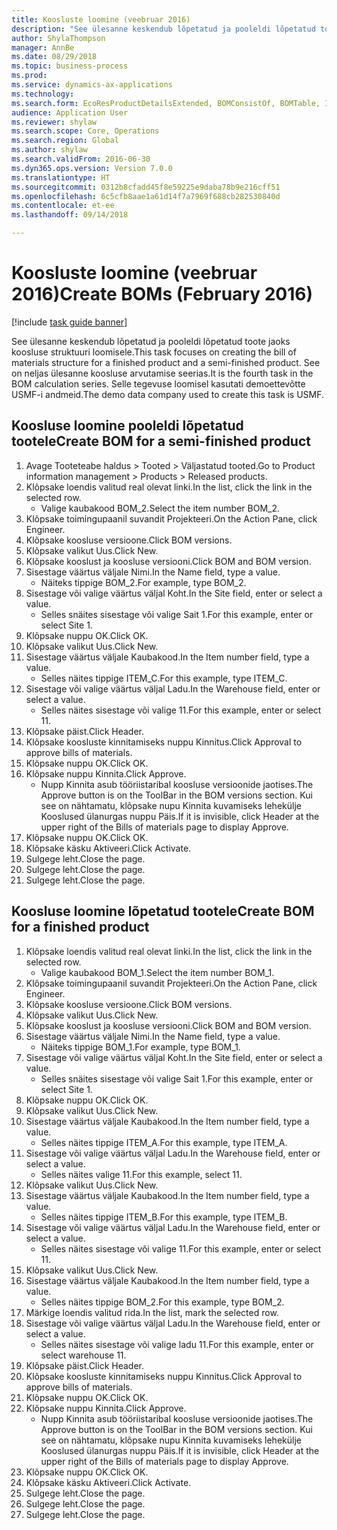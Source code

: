 ```yaml
--- 
title: Koosluste loomine (veebruar 2016)
description: "See ülesanne keskendub lõpetatud ja pooleldi lõpetatud toote jaoks koosluse struktuuri loomisele."
author: ShylaThompson
manager: AnnBe
ms.date: 08/29/2018
ms.topic: business-process
ms.prod: 
ms.service: dynamics-ax-applications
ms.technology: 
ms.search.form: EcoResProductDetailsExtended, BOMConsistOf, BOMTable, InventLocationIdLookup
audience: Application User
ms.reviewer: shylaw
ms.search.scope: Core, Operations
ms.search.region: Global
ms.author: shylaw
ms.search.validFrom: 2016-06-30
ms.dyn365.ops.version: Version 7.0.0
ms.translationtype: HT
ms.sourcegitcommit: 0312b8cfadd45f8e59225e9daba78b9e216cff51
ms.openlocfilehash: 6c5cfb8aae1a61d14f7a7969f688cb282530840d
ms.contentlocale: et-ee
ms.lasthandoff: 09/14/2018

---
```

# <a name="create-boms-february-2016"></a><span data-ttu-id="5e6db-103">Koosluste loomine (veebruar 2016)</span><span class="sxs-lookup"><span data-stu-id="5e6db-103">Create BOMs (February 2016)</span></span>

[!include [task guide banner](../../includes/task-guide-banner.md)]

<span data-ttu-id="5e6db-104">See ülesanne keskendub lõpetatud ja pooleldi lõpetatud toote jaoks koosluse struktuuri loomisele.</span><span class="sxs-lookup"><span data-stu-id="5e6db-104">This task focuses on creating the bill of materials structure for a finished product and a semi-finished product.</span></span> <span data-ttu-id="5e6db-105">See on neljas ülesanne koosluse arvutamise seerias.</span><span class="sxs-lookup"><span data-stu-id="5e6db-105">It is the fourth task in the BOM calculation series.</span></span> <span data-ttu-id="5e6db-106">Selle tegevuse loomisel kasutati demoettevõtte USMF-i andmeid.</span><span class="sxs-lookup"><span data-stu-id="5e6db-106">The demo data company used to create this task is USMF.</span></span>


## <a name="create-bom-for-a-semi-finished-product"></a><span data-ttu-id="5e6db-107">Koosluse loomine pooleldi lõpetatud tootele</span><span class="sxs-lookup"><span data-stu-id="5e6db-107">Create BOM for a semi-finished product</span></span>
1. <span data-ttu-id="5e6db-108">Avage Tooteteabe haldus > Tooted > Väljastatud tooted.</span><span class="sxs-lookup"><span data-stu-id="5e6db-108">Go to Product information management > Products > Released products.</span></span>
2. <span data-ttu-id="5e6db-109">Klõpsake loendis valitud real olevat linki.</span><span class="sxs-lookup"><span data-stu-id="5e6db-109">In the list, click the link in the selected row.</span></span>
    * <span data-ttu-id="5e6db-110">Valige kaubakood BOM_2.</span><span class="sxs-lookup"><span data-stu-id="5e6db-110">Select the item number BOM_2.</span></span>  
3. <span data-ttu-id="5e6db-111">Klõpsake toimingupaanil suvandit Projekteeri.</span><span class="sxs-lookup"><span data-stu-id="5e6db-111">On the Action Pane, click Engineer.</span></span>
4. <span data-ttu-id="5e6db-112">Klõpsake koosluse versioone.</span><span class="sxs-lookup"><span data-stu-id="5e6db-112">Click BOM versions.</span></span>
5. <span data-ttu-id="5e6db-113">Klõpsake valikut Uus.</span><span class="sxs-lookup"><span data-stu-id="5e6db-113">Click New.</span></span>
6. <span data-ttu-id="5e6db-114">Klõpsake kooslust ja koosluse versiooni.</span><span class="sxs-lookup"><span data-stu-id="5e6db-114">Click BOM and BOM version.</span></span>
7. <span data-ttu-id="5e6db-115">Sisestage väärtus väljale Nimi.</span><span class="sxs-lookup"><span data-stu-id="5e6db-115">In the Name field, type a value.</span></span>
    * <span data-ttu-id="5e6db-116">Näiteks tippige BOM_2.</span><span class="sxs-lookup"><span data-stu-id="5e6db-116">For example, type BOM_2.</span></span>  
8. <span data-ttu-id="5e6db-117">Sisestage või valige väärtus väljal Koht.</span><span class="sxs-lookup"><span data-stu-id="5e6db-117">In the Site field, enter or select a value.</span></span>
    * <span data-ttu-id="5e6db-118">Selles snäites sisestage või valige Sait 1.</span><span class="sxs-lookup"><span data-stu-id="5e6db-118">For this example, enter or select Site 1.</span></span>  
9. <span data-ttu-id="5e6db-119">Klõpsake nuppu OK.</span><span class="sxs-lookup"><span data-stu-id="5e6db-119">Click OK.</span></span>
10. <span data-ttu-id="5e6db-120">Klõpsake valikut Uus.</span><span class="sxs-lookup"><span data-stu-id="5e6db-120">Click New.</span></span>
11. <span data-ttu-id="5e6db-121">Sisestage väärtus väljale Kaubakood.</span><span class="sxs-lookup"><span data-stu-id="5e6db-121">In the Item number field, type a value.</span></span>
    * <span data-ttu-id="5e6db-122">Selles näites tippige ITEM_C.</span><span class="sxs-lookup"><span data-stu-id="5e6db-122">For this example, type ITEM_C.</span></span>  
12. <span data-ttu-id="5e6db-123">Sisestage või valige väärtus väljal Ladu.</span><span class="sxs-lookup"><span data-stu-id="5e6db-123">In the Warehouse field, enter or select a value.</span></span>
    * <span data-ttu-id="5e6db-124">Selles näites sisestage või valige 11.</span><span class="sxs-lookup"><span data-stu-id="5e6db-124">For this example, enter or select 11.</span></span>  
13. <span data-ttu-id="5e6db-125">Klõpsake päist.</span><span class="sxs-lookup"><span data-stu-id="5e6db-125">Click Header.</span></span>
14. <span data-ttu-id="5e6db-126">Klõpsake koosluste kinnitamiseks nuppu Kinnitus.</span><span class="sxs-lookup"><span data-stu-id="5e6db-126">Click Approval to approve bills of materials.</span></span>
15. <span data-ttu-id="5e6db-127">Klõpsake nuppu OK.</span><span class="sxs-lookup"><span data-stu-id="5e6db-127">Click OK.</span></span>
16. <span data-ttu-id="5e6db-128">Klõpsake nuppu Kinnita.</span><span class="sxs-lookup"><span data-stu-id="5e6db-128">Click Approve.</span></span>
    * <span data-ttu-id="5e6db-129">Nupp Kinnita asub tööriistaribal koosluse versioonide jaotises.</span><span class="sxs-lookup"><span data-stu-id="5e6db-129">The Approve button is on the ToolBar in the  BOM versions section.</span></span> <span data-ttu-id="5e6db-130">Kui see on nähtamatu, klõpsake nupu Kinnita kuvamiseks lehekülje Kooslused ülanurgas nuppu Päis.</span><span class="sxs-lookup"><span data-stu-id="5e6db-130">If it is invisible, click Header at the upper right of the Bills of materials page to display Approve.</span></span>  
17. <span data-ttu-id="5e6db-131">Klõpsake nuppu OK.</span><span class="sxs-lookup"><span data-stu-id="5e6db-131">Click OK.</span></span>
18. <span data-ttu-id="5e6db-132">Klõpsake käsku Aktiveeri.</span><span class="sxs-lookup"><span data-stu-id="5e6db-132">Click Activate.</span></span>
19. <span data-ttu-id="5e6db-133">Sulgege leht.</span><span class="sxs-lookup"><span data-stu-id="5e6db-133">Close the page.</span></span>
20. <span data-ttu-id="5e6db-134">Sulgege leht.</span><span class="sxs-lookup"><span data-stu-id="5e6db-134">Close the page.</span></span>
21. <span data-ttu-id="5e6db-135">Sulgege leht.</span><span class="sxs-lookup"><span data-stu-id="5e6db-135">Close the page.</span></span>

## <a name="create-bom-for-a-finished-product"></a><span data-ttu-id="5e6db-136">Koosluse loomine lõpetatud tootele</span><span class="sxs-lookup"><span data-stu-id="5e6db-136">Create BOM for a finished product</span></span>
1. <span data-ttu-id="5e6db-137">Klõpsake loendis valitud real olevat linki.</span><span class="sxs-lookup"><span data-stu-id="5e6db-137">In the list, click the link in the selected row.</span></span>
    * <span data-ttu-id="5e6db-138">Valige kaubakood BOM_1.</span><span class="sxs-lookup"><span data-stu-id="5e6db-138">Select the item number BOM_1.</span></span>  
2. <span data-ttu-id="5e6db-139">Klõpsake toimingupaanil suvandit Projekteeri.</span><span class="sxs-lookup"><span data-stu-id="5e6db-139">On the Action Pane, click Engineer.</span></span>
3. <span data-ttu-id="5e6db-140">Klõpsake koosluse versioone.</span><span class="sxs-lookup"><span data-stu-id="5e6db-140">Click BOM versions.</span></span>
4. <span data-ttu-id="5e6db-141">Klõpsake valikut Uus.</span><span class="sxs-lookup"><span data-stu-id="5e6db-141">Click New.</span></span>
5. <span data-ttu-id="5e6db-142">Klõpsake kooslust ja koosluse versiooni.</span><span class="sxs-lookup"><span data-stu-id="5e6db-142">Click BOM and BOM version.</span></span>
6. <span data-ttu-id="5e6db-143">Sisestage väärtus väljale Nimi.</span><span class="sxs-lookup"><span data-stu-id="5e6db-143">In the Name field, type a value.</span></span>
    * <span data-ttu-id="5e6db-144">Näiteks tippige BOM_1.</span><span class="sxs-lookup"><span data-stu-id="5e6db-144">For example, type BOM_1.</span></span>  
7. <span data-ttu-id="5e6db-145">Sisestage või valige väärtus väljal Koht.</span><span class="sxs-lookup"><span data-stu-id="5e6db-145">In the Site field, enter or select a value.</span></span>
    * <span data-ttu-id="5e6db-146">Selles snäites sisestage või valige Sait 1.</span><span class="sxs-lookup"><span data-stu-id="5e6db-146">For this example, enter or select Site 1.</span></span>  
8. <span data-ttu-id="5e6db-147">Klõpsake nuppu OK.</span><span class="sxs-lookup"><span data-stu-id="5e6db-147">Click OK.</span></span>
9. <span data-ttu-id="5e6db-148">Klõpsake valikut Uus.</span><span class="sxs-lookup"><span data-stu-id="5e6db-148">Click New.</span></span>
10. <span data-ttu-id="5e6db-149">Sisestage väärtus väljale Kaubakood.</span><span class="sxs-lookup"><span data-stu-id="5e6db-149">In the Item number field, type a value.</span></span>
    * <span data-ttu-id="5e6db-150">Selles näites tippige ITEM_A.</span><span class="sxs-lookup"><span data-stu-id="5e6db-150">For this example, type ITEM_A.</span></span>  
11. <span data-ttu-id="5e6db-151">Sisestage või valige väärtus väljal Ladu.</span><span class="sxs-lookup"><span data-stu-id="5e6db-151">In the Warehouse field, enter or select a value.</span></span>
    * <span data-ttu-id="5e6db-152">Selles näites valige 11.</span><span class="sxs-lookup"><span data-stu-id="5e6db-152">For this example, select 11.</span></span>  
12. <span data-ttu-id="5e6db-153">Klõpsake valikut Uus.</span><span class="sxs-lookup"><span data-stu-id="5e6db-153">Click New.</span></span>
13. <span data-ttu-id="5e6db-154">Sisestage väärtus väljale Kaubakood.</span><span class="sxs-lookup"><span data-stu-id="5e6db-154">In the Item number field, type a value.</span></span>
    * <span data-ttu-id="5e6db-155">Selles näites tippige ITEM_B.</span><span class="sxs-lookup"><span data-stu-id="5e6db-155">For this example, type ITEM_B.</span></span>  
14. <span data-ttu-id="5e6db-156">Sisestage või valige väärtus väljal Ladu.</span><span class="sxs-lookup"><span data-stu-id="5e6db-156">In the Warehouse field, enter or select a value.</span></span>
    * <span data-ttu-id="5e6db-157">Selles näites sisestage või valige 11.</span><span class="sxs-lookup"><span data-stu-id="5e6db-157">For this example, enter or select 11.</span></span>  
15. <span data-ttu-id="5e6db-158">Klõpsake valikut Uus.</span><span class="sxs-lookup"><span data-stu-id="5e6db-158">Click New.</span></span>
16. <span data-ttu-id="5e6db-159">Sisestage väärtus väljale Kaubakood.</span><span class="sxs-lookup"><span data-stu-id="5e6db-159">In the Item number field, type a value.</span></span>
    * <span data-ttu-id="5e6db-160">Selles näites tippige BOM_2.</span><span class="sxs-lookup"><span data-stu-id="5e6db-160">For this example, type BOM_2.</span></span>  
17. <span data-ttu-id="5e6db-161">Märkige loendis valitud rida.</span><span class="sxs-lookup"><span data-stu-id="5e6db-161">In the list, mark the selected row.</span></span>
18. <span data-ttu-id="5e6db-162">Sisestage või valige väärtus väljal Ladu.</span><span class="sxs-lookup"><span data-stu-id="5e6db-162">In the Warehouse field, enter or select a value.</span></span>
    * <span data-ttu-id="5e6db-163">Selles näites sisestage või valige ladu 11.</span><span class="sxs-lookup"><span data-stu-id="5e6db-163">For this example, enter or select warehouse 11.</span></span>  
19. <span data-ttu-id="5e6db-164">Klõpsake päist.</span><span class="sxs-lookup"><span data-stu-id="5e6db-164">Click Header.</span></span>
20. <span data-ttu-id="5e6db-165">Klõpsake koosluste kinnitamiseks nuppu Kinnitus.</span><span class="sxs-lookup"><span data-stu-id="5e6db-165">Click Approval to approve bills of materials.</span></span>
21. <span data-ttu-id="5e6db-166">Klõpsake nuppu OK.</span><span class="sxs-lookup"><span data-stu-id="5e6db-166">Click OK.</span></span>
22. <span data-ttu-id="5e6db-167">Klõpsake nuppu Kinnita.</span><span class="sxs-lookup"><span data-stu-id="5e6db-167">Click Approve.</span></span>
    * <span data-ttu-id="5e6db-168">Nupp Kinnita asub tööriistaribal koosluse versioonide jaotises.</span><span class="sxs-lookup"><span data-stu-id="5e6db-168">The Approve button is on the ToolBar in the  BOM versions section.</span></span> <span data-ttu-id="5e6db-169">Kui see on nähtamatu, klõpsake nupu Kinnita kuvamiseks lehekülje Kooslused ülanurgas nuppu Päis.</span><span class="sxs-lookup"><span data-stu-id="5e6db-169">If it is invisible, click Header at the upper right of the Bills of materials page to display Approve.</span></span>  
23. <span data-ttu-id="5e6db-170">Klõpsake nuppu OK.</span><span class="sxs-lookup"><span data-stu-id="5e6db-170">Click OK.</span></span>
24. <span data-ttu-id="5e6db-171">Klõpsake käsku Aktiveeri.</span><span class="sxs-lookup"><span data-stu-id="5e6db-171">Click Activate.</span></span>
25. <span data-ttu-id="5e6db-172">Sulgege leht.</span><span class="sxs-lookup"><span data-stu-id="5e6db-172">Close the page.</span></span>
26. <span data-ttu-id="5e6db-173">Sulgege leht.</span><span class="sxs-lookup"><span data-stu-id="5e6db-173">Close the page.</span></span>
27. <span data-ttu-id="5e6db-174">Sulgege leht.</span><span class="sxs-lookup"><span data-stu-id="5e6db-174">Close the page.</span></span>


